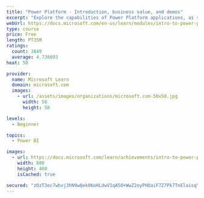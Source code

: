 ```yaml
---
title: "Power Platform - Introduction, business value, and demos"
excerpt: "Explore the capabilities of Power Platform applications, as seen in demonstrations and customer case studies."
webUrl: https://docs.microsoft.com/en-us/learn/modules/intro-to-power-platform-mba/
type: course
price: Free
length: PT35M
ratings:
  count: 3849
  average: 4.738893
heat: 50

provider:
  name: Microsoft Learn
  domain: microsoft.com
  images:
    - url: /assets/images/organizations/microsoft.com-50x50.jpg
      width: 50
      height: 50

levels:
  - Beginner

topics:
  - Power BI

images:
  - url: https://docs.microsoft.com/learn/achievements/intro-to-power-platform-social.png
    width: 800
    height: 400
    isCached: true

secured: "zOzT3ec7whvj3hN9wQek0KoHLdwV1qA5O+WwZ2oyPHOaiF7Z7Pk7TnElaisqY0+MkHIq0wGozxBu0bbrhkw7/VsJqP2f3LdIiSaLjZhgQ0m/vSWj8iiuBZSZ9nMpak3VzI7vcVDgM8uzD/ngUqXRieuXt0pHxJZOl0YlQ+n7GeCPU8iDJIv51hT8V2gjY8ubSDgYoPMDlTpYgIfyKBrs8YnQeY1a+tZqJfvqsBzdvho6hm95/EIwrY0PZe9TheJfUQ1sTWJfz8WjRI6dATUW24/svcXvwUeGpmkz52NU9fznJ9s2V5s7KoFO4EE+BCb6i0g3dfzu4gNiJ2qo3mvzY7U9neGOj3Y+fe+fO8dqhVugdTe9rJrA0VDozozZ4MQOSURnO4nls5b2kKfa/oK+vZT8i7ci1BweEm5m8XtSR7Q=;CsKH4JKswlnyAZ/NSRaZYg=="
---
```


